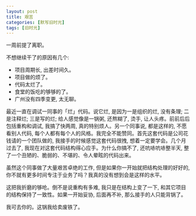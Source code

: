 ```yaml
---
layout: post
title: 艰苦
categories: [默写旧时光]
tags: [旧时光]
---
```


一周前提了离职。

不想继续干了的原因有几个:

- 项目周期长, 出差时间久。  
- 项目做的烦了。  
- 代码太烂了。  
- 食堂的饭吃的够够的了。
- 广州没有四季变更, 太无聊。

最近一直在调试一同事的「烂」代码。说它烂, 是因为一是组织的烂, 没有条理; 二是注释烂; 三是写的烂; 给人感觉像是一锅粥, 还熬糊了, 烫手, 让人头疼。前前后后包括重构和调试, 我搞了快两周, 真的特别烦人。另一个同事说, 都是这样的, 不愿看别人代码, 每个人都有每个人的风格。我完全不能赞同。首先这套代码是公司花钱请的一个团队做的, 我接手的时候感觉这套代码很拽, 想着一定要学会。几个月过去了, 我现在对这套代码结构得心应手。为什么你搞不了, 还吭哧吭哧整半天, 整了一个丑陋的、脆弱的、不堪的、令人晕眩的代码出来。

虽然这个同事做了大量艰苦卓绝的工作, 但是如果你一开始就把结构处理的好好的, 你不就有更多时间专注于业务了吗？我真的没有想到会是这样的水平。

这把我折磨的够呛。倒不是说重构有多难, 我只是在结构上变了一下, 和其它项目的结构保持了一致性。如果一开始妥协, 后面再不补, 那么接手的人只能背锅了。

我可去你的。这锅我给卖废铁了。
